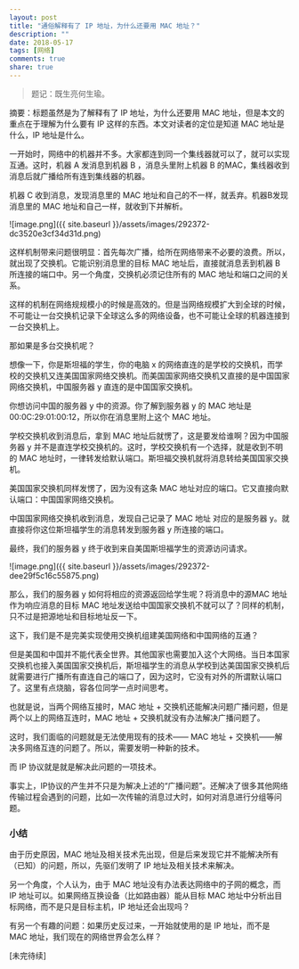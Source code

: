 ```yaml
---
layout: post
title: "通俗解释有了 IP 地址，为什么还要用 MAC 地址？"
description: ""
date: 2018-05-17
tags: [网络]
comments: true
share: true
---
```

> 题记：既生亮何生瑜。

摘要：标题虽然是为了解释有了 IP 地址，为什么还要用 MAC 地址，但是本文的重点在于理解为什么要有 IP 这样的东西。本文对读者的定位是知道 MAC 地址是什么，IP 地址是什么。

一开始时，网络中的机器并不多。大家都连到同一个集线器就可以了，就可以实现互通。这时，机器 A 发消息到机器 B ，消息头里附上机器 B 的MAC，集线器收到消息后就广播给所有连到集线器的机器。

机器 C 收到消息，发现消息里的 MAC 地址和自己的不一样，就丢弃。机器B发现消息里的 MAC 地址和自己一样，就收到下并解析。

![image.png]({{ site.baseurl }}/assets/images/292372-dc3520e3cf34d31d.png)



这样机制带来问题很明显：首先每次广播，给所在网络带来不必要的浪费。所以，就出现了交换机。它能识别消息里的目标 MAC 地址后，直接就消息丢到机器 B 所连接的端口中。另一个角度，交换机必须记住所有的 MAC 地址和端口之间的关系。

这样的机制在网络规规模小的时候是高效的。但是当网络规模扩大到全球的时候，不可能让一台交换机记录下全球这么多的网络设备，也不可能让全球的机器连接到一台交换机上。

那如果是多台交换机呢？

想像一下，你是斯坦福的学生，你的电脑 x 的网络直连的是学校的交换机，而学校的交换机又连美国国家网络交换机。而美国国家网络交换机又直接的是中国国家网络交换机，中国服务器 y 直连的是中国国家交换机。

你想访问中国的服务器 y 中的资源。你了解到服务器 y 的 MAC 地址是00:0C:29:01:00:12，所以你在消息里附上这个 MAC 地址。

学校交换机收到消息后，拿到 MAC 地址后就愣了，这是要发给谁啊？因为中国服务器 y 并不是直连学校交换机的。这时，学校交换机有一个选择，就是收到不明的 MAC 地址时，一律转发给默认端口。斯坦福交换机就将消息转给美国国家交换机。

美国国家交换机同样发愣了，因为没有这条 MAC 地址对应的端口。它又直接向默认端口：中国国家网络交换机。

中国国家网络交换机收到消息，发现自己记录了 MAC 地址 对应的是服务器 y。就直接将你这位斯坦福学生的消息转发到服务器 y 所连接的端口。

最终，我们的服务器 y 终于收到来自美国斯坦福学生的资源访问请求。

![image.png]({{ site.baseurl }}/assets/images/292372-dee29f5c16c55875.png)


那么，我们的服务器 y 如何将相应的资源返回给学生呢？将消息中的源MAC 地址作为响应消息的目标 MAC 地址发送给中国国家交换机不就可以了？同样的机制，只不过是把源地址和目标地址反一下。

这下，我们是不是完美实现使用交换机组建美国网络和中国网络的互通？

但是美国和中国并不能代表全世界。其他国家也需要加入这个大网络。当日本国家交换机也接入美国国家交换机后，斯坦福学生的消息从学校到达美国国家交换机后就需要进行广播所有直连自己的端口了，因为这时，它没有对外的所谓默认端口了。这里有点烧脑，容各位同学一点时间思考。

也就是说，当两个网络互接时，MAC 地址 + 交换机还能解决问题广播问题，但是两个以上的网络互连时，MAC 地址 + 交换机就没有办法解决广播问题了。

这时，我们面临的问题就是无法使用现有的技术—— MAC 地址 + 交换机——解决多网络互连的问题了。所以，需要发明一种新的技术。

而 IP 协议就是就是解决此问题的一项技术。

事实上，IP协议的产生并不只是为解决上述的“广播问题”。还解决了很多其他网络传输过程会遇到的问题，比如一次传输的消息过大时，如何对消息进行分组等问题。


### 小结
由于历史原因，MAC 地址及相关技术先出现，但是后来发现它并不能解决所有（已知）的问题，所以，先驱们发明了 IP 地址及相关技术来解决。

另一个角度，个人认为，由于 MAC 地址没有办法表达网络中的子网的概念，而 IP 地址可以。如果网络互换设备（比如路由器）能从目标 MAC 地址中分析出目标网络，而不是只是目标主机，IP 地址还会出现吗？

有另一个有趣的问题：如果历史反过来，一开始就使用的是 IP 地址，而不是 MAC 地址，我们现在的网络世界会怎么样？

[未完待续]
